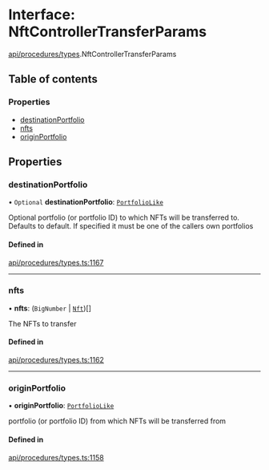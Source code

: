 # Interface: NftControllerTransferParams

[api/procedures/types](../wiki/api.procedures.types).NftControllerTransferParams

## Table of contents

### Properties

- [destinationPortfolio](../wiki/api.procedures.types.NftControllerTransferParams#destinationportfolio)
- [nfts](../wiki/api.procedures.types.NftControllerTransferParams#nfts)
- [originPortfolio](../wiki/api.procedures.types.NftControllerTransferParams#originportfolio)

## Properties

### destinationPortfolio

• `Optional` **destinationPortfolio**: [`PortfolioLike`](../wiki/api.entities.types#portfoliolike)

Optional portfolio (or portfolio ID) to which NFTs will be transferred to. Defaults to default. If specified it must be one of the callers own portfolios

#### Defined in

[api/procedures/types.ts:1167](https://github.com/PolymeshAssociation/polymesh-sdk/blob/f8a937f04/src/api/procedures/types.ts#L1167)

___

### nfts

• **nfts**: (`BigNumber` \| [`Nft`](../wiki/api.entities.Asset.NonFungible.Nft.Nft))[]

The NFTs to transfer

#### Defined in

[api/procedures/types.ts:1162](https://github.com/PolymeshAssociation/polymesh-sdk/blob/f8a937f04/src/api/procedures/types.ts#L1162)

___

### originPortfolio

• **originPortfolio**: [`PortfolioLike`](../wiki/api.entities.types#portfoliolike)

portfolio (or portfolio ID) from which NFTs will be transferred from

#### Defined in

[api/procedures/types.ts:1158](https://github.com/PolymeshAssociation/polymesh-sdk/blob/f8a937f04/src/api/procedures/types.ts#L1158)
